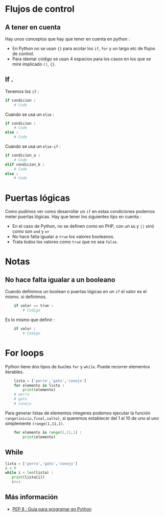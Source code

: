 # Flujos de control
## A tener en cuenta
Hay unos conceptos que hay que tener en cuenta en python : 
* En Python no se usan `{}` para acotar los `if`, `for` y un largo etc
  de flujos de control.
* Para identar código se usan 4 espacios para los casos en los que se mire
  implicado `()`, `{}`.

## If .
Tenemos los `if` : 
```python
if condicion :
    # Code
```
Cuando se usa un `else` : 
```python
if condicion :
    # Code
else : 
    # Code
```
Cuando se usa un `else-if` : 
```python
if condicion_a :
    # Code
elif condicion_b :
    # Code
else : 
    # Code
```
# Puertas lógicas

Como pudimos ver como desarrollar un `if` en estas condiciones podemos meter puertas lógicas. Hay que tener los siguientes tips en cuenta : 
* En el caso de Python, no se definen como en PHP, con un `&&` y `||` sinó como son `and` y `or`
* No hace falta igualar a `true` los valores booleanos.
* Trata todos los valores como `true` que no sea `false`.

# Notas

## No hace falta igualar a un booleano

Cuando definimos un boolean o puertas lógicas en un `if` el valor es el mismo. si definimos.
```python
    if valor == true :
        # Codigo
```
Es lo mismo que definir :
```python
    if valor :
        # Codigo
```
# For loops
Python tiene dos tipos de bucles `for` y `while`. Puede recorrer elementos iterables.
```python
    lista = ['perro','gato','conejo']
    for elemento in lista :
        print(elemento)
    # perro
    # gato
    # conejo
```
Para generar listas de elementos integeres podemos ejecutar la función `range(inicio,final,salto)`, si queremos establecer del 1 al 10 de uno al uno simplemente `(range(1,11,1)`.
```python
    for elemento in range(1,11,1) :
        print(elemento)
```
## While

```python
lista = ['perro','gato','conejo']
i = 0
while i < len(lista) :
   print(lista[i])
   i+=1
```
## Más información
 * [PEP 8 : Guía para programar en Python](https://www.python.org/dev/peps/pep-0008/#tabs-or-spaces)
